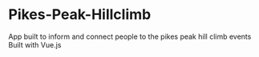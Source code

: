 # Pikes-Peak-Hillclimb
App built to inform and connect people to the pikes peak hill climb events
Built with Vue.js
